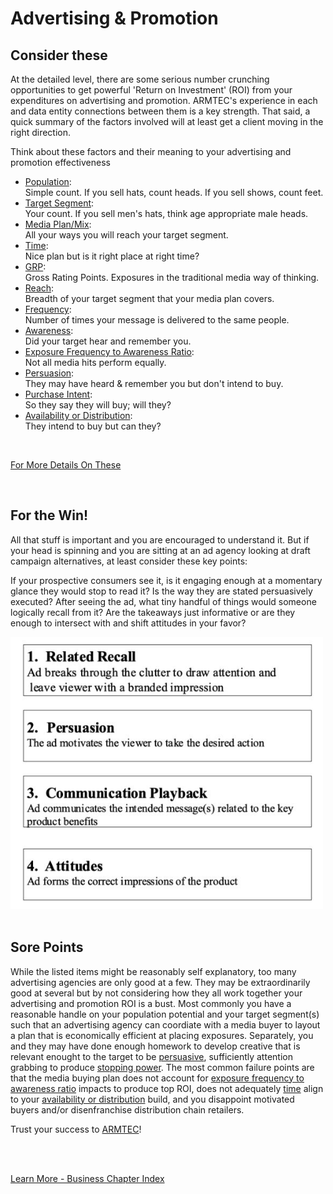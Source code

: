 
# Advertising & Promotion

## Consider these

At the detailed level, there are some serious number crunching opportunities to get powerful 'Return on Investment' (ROI) from your expenditures on advertising and promotion.  ARMTEC's experience in each and data entity connections between them is a key strength.  That said, a quick summary of the factors involved will at least get a client moving in the right direction.

Think about these factors and their meaning to your advertising and promotion effectiveness

- [Population](../business/admath.md#multiple-media-modifiers):<br>
    Simple count.  If you sell hats, count heads.  If you sell shows, count feet. 
- [Target Segment](../business/admath.md#multiple-media-modifiers):<br>
    Your count.  If you sell men's hats, think age appropriate male heads.
- [Media Plan/Mix](../business/admath.md#vehicle--targeting):<br>
    All your ways you will reach your target segment.
- [Time](../business/admath.md#need-state--influence-model):<br>
    Nice plan but is it right place at right time?
- [GRP](../business/admath.md#gross-rating-points): <br>
   Gross Rating Points. Exposures in the traditional media way of thinking.
- [Reach](../business/admath.md#media-interaction-overlap): <br>
   Breadth of your target segment that your media plan covers.
- [Frequency](../business/admath.md#efficiency-impact): <br>
   Number of times your message is delivered to the same people.
- [Awareness](../business/admath.md#awareness-generation):<br> 
   Did your target hear and remember you.
- [Exposure Frequency to Awareness Ratio](../business/admath.md#exposure-to-awareness-ratio):<br> 
   Not all media hits perform equally.
- [Persuasion](../business/admath.md#persuasion-scores): <br>
   They may have heard & remember you but don't intend to buy.
- [Purchase Intent](../business/purchaseintent.md): <br>
   So they say they will buy; will they?
- [Availability or Distribution](../business/availability.md): <br> 
   They intend to buy but can they?
<br>

[For More Details On These](../business/admath.md)

<br>

## For the Win!

All that stuff is important and you are encouraged to understand it.  But if your head is spinning and you are sitting at an ad agency looking at draft campaign alternatives, at least consider these key points:

If your prospective consumers see it, is it engaging enough at a momentary glance they would stop to read it?  Is the way they are stated persuasively executed?  After seeing the ad, what tiny handful of things would someone logically recall from it?  Are the takeaways just informative or are they enough to intersect with and shift attitudes in your favor?

<img src="../business/captures/admathsummary.png"  width="500">

<br>
<br>

## Sore Points

While the listed items might be reasonably self explanatory, too many advertising agencies are only good at a few.  They may be extraordinarily good at several but by not considering how they all work together your advertising and promotion ROI is a bust.  Most commonly you have a reasonable handle on your population potential and your target segment(s) such that an advertising agency can coordiate with a media buyer to layout a plan that is economically efficient at placing exposures.  Separately, you and they may have done enough homework to develop creative that is relevant enought to the target to be [persuasive](../business/admath.md#persuasion-scores), sufficiently attention grabbing to produce [stopping power](../business/stoppingpower.md).  The most common failure points are that the media buying plan does not account for [exposure frequency to awareness ratio](../business/admath.md#exposure-to-awareness-ratio) impacts to produce top ROI, does not adequately [time](../business/admath.md#need-state--influence-model) align to your [availability or distribution](../business/availability.md) build, and you disappoint motivated buyers and/or disenfranchise distribution chain retailers.

Trust your success to [ARMTEC](../index.md)!

<br>
<br>

[Learn More - Business Chapter Index](../chapters.md#business)


